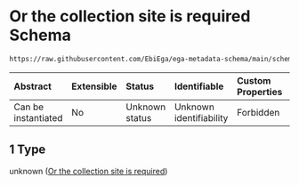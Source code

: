 # Or the collection site is required Schema

```txt
https://raw.githubusercontent.com/EbiEga/ega-metadata-schema/main/schemas/EGA.sample.json#/properties/sample_collection/anyOf/1
```



| Abstract            | Extensible | Status         | Identifiable            | Custom Properties | Additional Properties | Access Restrictions | Defined In                                                                   |
| :------------------ | :--------- | :------------- | :---------------------- | :---------------- | :-------------------- | :------------------ | :--------------------------------------------------------------------------- |
| Can be instantiated | No         | Unknown status | Unknown identifiability | Forbidden         | Allowed               | none                | [EGA.sample.json\*](../../../schemas/EGA.sample.json "open original schema") |

## 1 Type

unknown ([Or the collection site is required](ega-18-properties-sample-collection-descriptor-anyof-or-the-collection-site-is-required.md))
